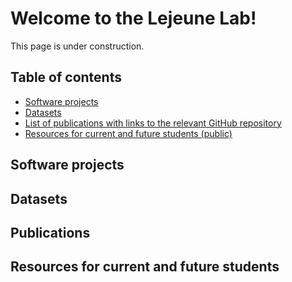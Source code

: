# Welcome to the Lejeune Lab!
This page is under construction. 

## Table of contents
* [Software projects](#software)
* [Datasets](#data)
* [List of publications with links to the relevant GitHub repository](#pubs)
* [Resources for current and future students (public)](#resources)


## Software projects <a name="software"></a>


## Datasets <a name="data"></a>


## Publications <a name="pubs"></a>


## Resources for current and future students <a name="resources"></a>
